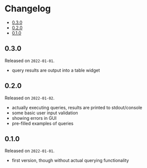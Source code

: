 # Changelog

<!-- MarkdownTOC -->

- [0.3.0](#030)
- [0.2.0](#020)
- [0.1.0](#010)

<!-- /MarkdownTOC -->

## 0.3.0

Released on `2022-01-01`.

- query results are output into a table widget

## 0.2.0

Released on `2022-01-02`.

- actually executing queries, results are printed to stdout/console
- some basic user input validation
- showing errors in GUI
- pre-filled examples of queries

## 0.1.0

Released on `2022-01-01`.

- first version, though without actual querying functionality
